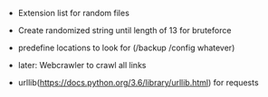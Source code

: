 - Extension list for random files
- Create randomized string until length of 13 for bruteforce
- predefine locations to look for (/backup /config whatever)

- later: Webcrawler to crawl all links

- urllib(https://docs.python.org/3.6/library/urllib.html) for requests

